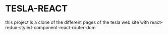 # TESLA-REACT
this project is a clone of the different pages of the tesla web site with react-redux-styled-component-react-router-dom
